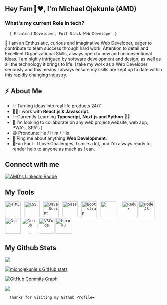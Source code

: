 ### <h2>Hey Fam👋❤️, I'm Michael Ojekunle <span>(AMD)</span></h2>

### **What's my current Role in tech?**</h2> 
      { Frontend Developer, Full Stack Web Developer }
<p>
🦾 I am an Enthusiatic, curious and imaginative Web Developer, eager to contribute to team success through hard work, Attention to detail and Excellent Organizational Skills, always open to new and unconventional ideas. I am highly intrigued by software development and design, as well as all the technology it brings to life. I take my work as a Web Developer seriously and this means I always ensure my skills are kept up to date within this rapidly changing industry.
</p> 


<h2>⚡️ About Me</h2>
 <!--  <li>
 I am a positive, enthusiastic and competent Web Developer who, over the years, has built up a diverse range of skills, qualities and attributes that guarantee I will perform highly in this role. . If you hire me as your Web Developer, I assure you I will fit into your team quickly, I will always put the commercial needs of your business at the forefront of everything I do, and the work I carry out will be consistent to a first-class standard.</li> -->
<ul>

  <li>✨ Turning ideas into real life products 24/7. </li>
  <li>👨‍💻 I work with <strong>React.js & Javascript</strong>.</li>
  <li>✨ Currently Learning <strong>Typescript, Next.js and Python</strong> 🤩🤩</li>
  <li>👯 I’m looking to collaborate on any web project(website, web app, PWA's, SPA's )</li>
  <li>😄 Pronouns: He / Him / His</li>
  <li>💬 Ping me about anything <strong>Web Development</strong>.</li>
  <li>🎉Fun Fact : I Love Challenges, I smile a lot, and I'm always ready to render help to anyone as much as I can.</li>
</ul>

<h2>Connect with me</h3>
<p><a href="https://www.linkedin.com/in/michael-ojekunle-651a8a232/"><img src="https://img.shields.io/badge/-michael%20ojekunle%20-blue?style=plastic&amp;labelColor=blue&amp;logo=LinkedIn&amp;link=www.linkedin.com/in/adeoluwa-agbakosi-687023219" alt="AMD's LinkedIn Badge"></a></p>

<h2> My Tools </h2>
<p align="left">
    <code><img src="https://cdn.jsdelivr.net/gh/devicons/devicon/icons/html5/html5-original.svg" alt="HTML" height="50" width="50" /></code>
 <code> <img src="https://cdn.jsdelivr.net/gh/devicons/devicon/icons/css3/css3-original.svg" alt="CSS" height="50" width="50"/></code>
 <code> <img src="https://cdn.jsdelivr.net/gh/devicons/devicon/icons/javascript/javascript-original.svg" alt="JavaScript" height="50" width="50"/></code>
   <code> <img src="https://cdn.jsdelivr.net/gh/devicons/devicon/icons/sass/sass-original.svg" alt="Sass" height="50" width="50"/></code>
  <code> <img src="https://cdn.jsdelivr.net/gh/devicons/devicon/icons/bootstrap/bootstrap-original.svg" alt="Bootstrap" height="50" width="50"/></code>
  <code> <img src="https://cdn.jsdelivr.net/gh/devicons/devicon/icons/react/react-original.svg" ait="React" height="50" width="50" /> </code>
   <code> <img src="https://cdn.jsdelivr.net/gh/devicons/devicon/icons/redux/redux-original.svg" alt="Redux" height="50" width="50"/></code>
    <code><img src="https://cdn.jsdelivr.net/gh/devicons/devicon/icons/nodejs/nodejs-original.svg" alt="NodeJS" height="50" width="50"/></code>
  <code><img src="https://cdn.jsdelivr.net/gh/devicons/devicon/icons/git/git-original.svg" alt="Git" height="50" width="50"/></code>
  <code><img style="background-color: #fff; border-radius: 50%;" src="https://cdn.jsdelivr.net/gh/devicons/devicon/icons/github/github-original.svg" alt="Github" height="50" width="50"/></code>
  <code><img src="https://cdn.jsdelivr.net/gh/devicons/devicon/icons/vscode/vscode-original.svg" alt="VSCode" height="50" width="50"/></code>
  <code><img src="https://cdn.jsdelivr.net/gh/devicons/devicon/icons/heroku/heroku-original.svg" alt="Heroku" height="50" width="50"/></code>        
</p>

 ## My Github Stats 
<a href="http://www.github.com/michojekunle"><img src="https://github-readme-streak-stats.herokuapp.com/?user=michojekunle&stroke=14b8a6&background=181824&ring=f97316&fire=f97316&currStreakNum=14b8a6&currStreakLabel=f97316&sideNums=14b8a6&sideLabels=14b8a6&dates=14b8a6&hide_border=true" /></a>

<a href="http://www.github.com/michojekunle"><img src="https://github-readme-stats.vercel.app/api?username=michojekunle&show_icons=true&hide=&count_private=true&title_color=f97316&text_color=14b8a6&icon_color=22c55e&bg_color=181824&hide_border=true&show_icons=true" alt="michojekunle's GitHub stats" /></a>

<a href="http://www.github.com/michojekunle"><img src="https://activity-graph.herokuapp.com/graph?username=michojekunle&bg_color=181824&color=14b8a6&line=22c55e&point=14b8a6&area_color=181824&area=true&hide_border=true&custom_title=GitHub%20Commits%20Graph" alt="GitHub Commits Graph" /></a>


[![](https://komarev.com/ghpvc/?username=michojekunle&color=14b8a6&label=Profile%20Views)](https://github.com/michojekunle/michojekunle)<br/>
     
      Thanks for visiting my Github Profile❤️
